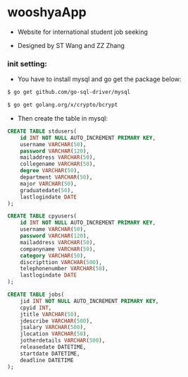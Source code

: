 # wooshyaApp
* Website for international student job seeking

* Designed by ST Wang and ZZ Zhang

### init setting:
* You have to install mysql and go get the package below:

```bash
$ go get github.com/go-sql-driver/mysql

$ go get golang.org/x/crypto/bcrypt
```
* Then create the table in mysql:

```sql
CREATE TABLE stdusers(
    id INT NOT NULL AUTO_INCREMENT PRIMARY KEY,
    username VARCHAR(50),
    password VARCHAR(120),
    mailaddress VARCHAR(50),
    collegename VARCHAR(50),
    degree VARCHAR(50),
    department VARCHAR(50),
    major VARCHAR(50),
    graduatedate(50),
    lastlogindate DATE
);

CREATE TABLE cpyusers(
    id INT NOT NULL AUTO_INCREMENT PRIMARY KEY,
    username VARCHAR(50),
    password VARCHAR(120),
    mailaddress VARCHAR(50),
    companyname VARCHAR(50),
    category VARCHAR(50),
    discripttion VARCHAR(500),
    telephonenumber VARCHAR(50),
    lastlogindate DATE
);

CREATE TABLE jobs(
	jid INT NOT NULL AUTO_INCREMENT PRIMARY KEY,
    cpyid INT,
    jtitle VARCHAR(50),
    jdescribe VARCHAR(500),
    jsalary VARCHAR(500),
    jlocation VARCHAR(50),
    jotherdetails VARCHAR(500),
    releasedate DATETIME,
    startdate DATETIME,
    deadline DATETIME
);
```
